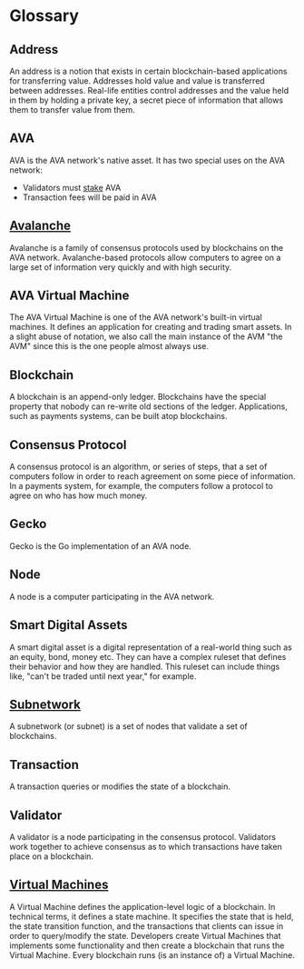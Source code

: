 # Glossary

## Address

An address is a notion that exists in certain blockchain-based applications for transferring value. 
Addresses hold value and value is transferred between addresses. Real-life entities control addresses 
and the value held in them by holding a private key, a secret piece of information that allows them 
to transfer value from them.

## AVA

AVA is the AVA network's native asset. It has two special uses on the AVA network:

* Validators must [stake](../core-concepts/overview.md#what-is-staking) AVA
* Transaction fees will be paid in AVA

## [Avalanche](../core-concepts/overview.md#what-is-avalanche)

Avalanche is a family of consensus protocols used by blockchains on the AVA network.
Avalanche-based protocols allow computers to agree on a large set of information very quickly and with high security.

## AVA Virtual Machine

The AVA Virtual Machine is one of the AVA network's built-in virtual machines. 
It defines an application for creating and trading smart assets.
In a slight abuse of notation, we also call the main instance of the AVM 
"the AVM" since this is the one people almost always use.

## Blockchain

A blockchain is an append-only ledger. Blockchains have the special property that nobody can re-write old sections of the ledger. 
Applications, such as payments systems, can be built atop blockchains. 

## Consensus Protocol

A consensus protocol is an algorithm, or series of steps, that a set of computers follow in order to reach agreement on some piece of information.
In a payments system, for example, the computers follow a protocol to agree on who has how much money.

## Gecko

Gecko is the Go implementation of an AVA node.

## Node

A node is a computer participating in the AVA network.

## Smart Digital Assets

A smart digital asset is a digital representation of a real-world thing such as an equity, bond, money etc.
They can have a complex ruleset that defines their behavior and how they are handled.
This ruleset can include things like, "can't be traded until next year," for example.

## [Subnetwork](../core-concepts/overview.md#what-are-subnets)

A subnetwork (or subnet) is a set of nodes that validate a set of blockchains.

## Transaction

A transaction queries or modifies the state of a blockchain.

## Validator

A validator is a node participating in the consensus protocol.
Validators work together to achieve consensus as to which transactions have taken place on a blockchain.

## [Virtual Machines](../core-concepts/overview.md#what-are-virtual-machines)

A Virtual Machine defines the application-level logic of a blockchain.
In technical terms, it defines a state machine.
It specifies the state that is held, the state transition function, and the transactions that clients can issue in order to query/modify the state.
Developers create Virtual Machines that implements some functionality and then create a blockchain that runs the Virtual Machine.
Every blockchain runs (is an instance of) a Virtual Machine.  